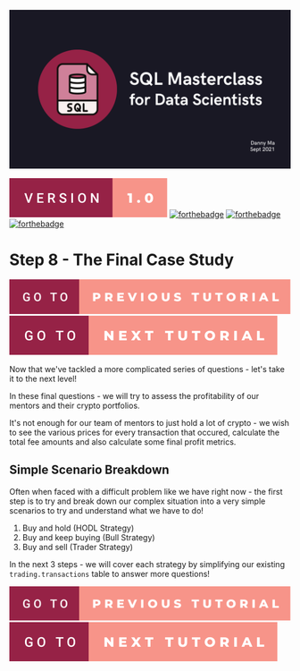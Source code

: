 <p align="center">
    <img src="./../images/sql-masterclas-banner.png" alt="sql-masterclass-banner">
</p>

[![forthebadge](./../images/badges/version-1.0.svg)]()
[![forthebadge](https://forthebadge.com/images/badges/powered-by-coffee.svg)]()
[![forthebadge](https://forthebadge.com/images/badges/built-with-love.svg)]()
[![forthebadge](https://forthebadge.com/images/badges/ctrl-c-ctrl-v.svg)]()

# Step 8 - The Final Case Study

[![forthebadge](./../images/badges/go-to-previous-tutorial.svg)](https://github.com/datawithdanny/sql-masterclass/tree/main/course-content/step7.md)
[![forthebadge](./../images/badges/go-to-next-tutorial.svg)](https://github.com/datawithdanny/sql-masterclass/tree/main/course-content/step9.md)

Now that we've tackled a more complicated series of questions - let's take it to the next level!

In these final questions - we will try to assess the profitability of our mentors and their crypto portfolios.

It's not enough for our team of mentors to just hold a lot of crypto - we wish to see the various prices for every transaction that occured, calculate the total fee amounts and also calculate some final profit metrics.

## Simple Scenario Breakdown

Often when faced with a difficult problem like we have right now - the first step is to try and break down our complex situation into a very simple scenarios to try and understand what we have to do!

1. Buy and hold (HODL Strategy)
2. Buy and keep buying (Bull Strategy)
3. Buy and sell (Trader Strategy)

In the next 3 steps - we will cover each strategy by simplifying our existing `trading.transactions` table to answer more questions!

[![forthebadge](./../images/badges/go-to-previous-tutorial.svg)](https://github.com/datawithdanny/sql-masterclass/tree/main/course-content/step7.md)
[![forthebadge](./../images/badges/go-to-next-tutorial.svg)](https://github.com/datawithdanny/sql-masterclass/tree/main/course-content/step9.md)